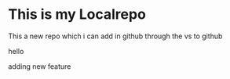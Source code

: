 # This is my Localrepo
This a new repo which i can add in github through the vs to github 
<br>
<p>hello</p>
<p>adding new feature</p>
